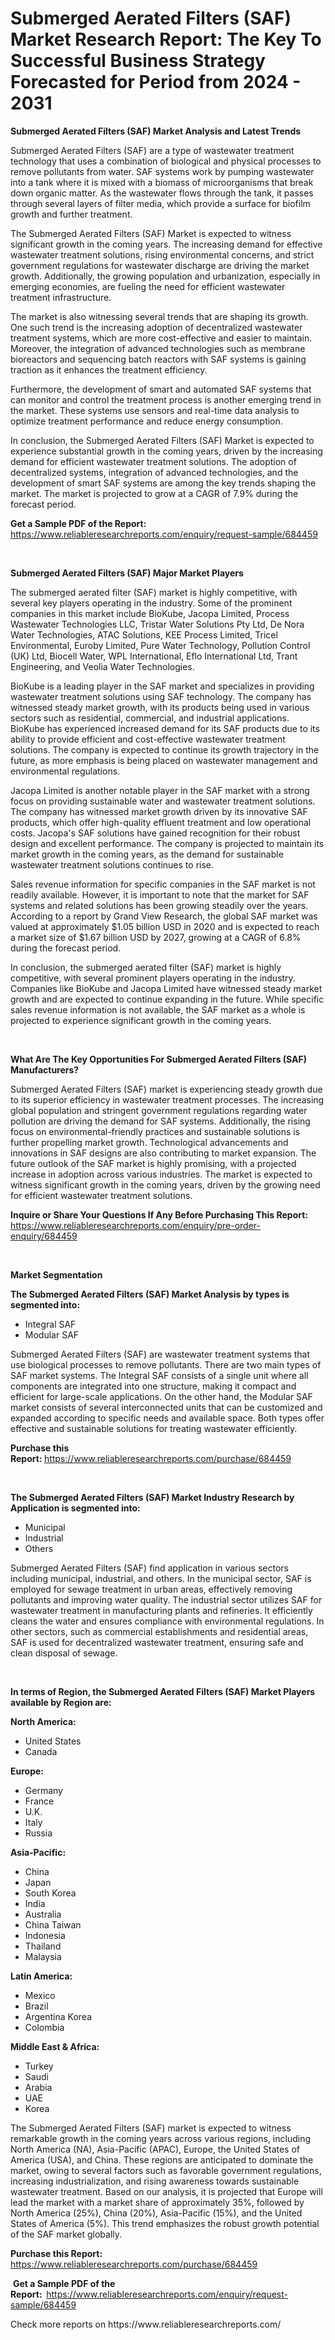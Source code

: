 <p><h1>Submerged Aerated Filters (SAF) Market Research Report: The Key To Successful Business Strategy Forecasted for Period from 2024 - 2031</h1></p><p><strong>Submerged Aerated Filters (SAF) Market Analysis and Latest Trends</strong></p>
<p><p>Submerged Aerated Filters (SAF) are a type of wastewater treatment technology that uses a combination of biological and physical processes to remove pollutants from water. SAF systems work by pumping wastewater into a tank where it is mixed with a biomass of microorganisms that break down organic matter. As the wastewater flows through the tank, it passes through several layers of filter media, which provide a surface for biofilm growth and further treatment.</p><p>The Submerged Aerated Filters (SAF) Market is expected to witness significant growth in the coming years. The increasing demand for effective wastewater treatment solutions, rising environmental concerns, and strict government regulations for wastewater discharge are driving the market growth. Additionally, the growing population and urbanization, especially in emerging economies, are fueling the need for efficient wastewater treatment infrastructure.</p><p>The market is also witnessing several trends that are shaping its growth. One such trend is the increasing adoption of decentralized wastewater treatment systems, which are more cost-effective and easier to maintain. Moreover, the integration of advanced technologies such as membrane bioreactors and sequencing batch reactors with SAF systems is gaining traction as it enhances the treatment efficiency.</p><p>Furthermore, the development of smart and automated SAF systems that can monitor and control the treatment process is another emerging trend in the market. These systems use sensors and real-time data analysis to optimize treatment performance and reduce energy consumption.</p><p>In conclusion, the Submerged Aerated Filters (SAF) Market is expected to experience substantial growth in the coming years, driven by the increasing demand for efficient wastewater treatment solutions. The adoption of decentralized systems, integration of advanced technologies, and the development of smart SAF systems are among the key trends shaping the market. The market is projected to grow at a CAGR of 7.9% during the forecast period.</p></p>
<p><strong>Get a Sample PDF of the Report:&nbsp;</strong> <a href="https://www.reliableresearchreports.com/enquiry/request-sample/684459">https://www.reliableresearchreports.com/enquiry/request-sample/684459</a></p>
<p>&nbsp;</p>
<p><strong>Submerged Aerated Filters (SAF) Major Market Players</strong></p>
<p><p>The submerged aerated filter (SAF) market is highly competitive, with several key players operating in the industry. Some of the prominent companies in this market include BioKube, Jacopa Limited, Process Wastewater Technologies LLC, Tristar Water Solutions Pty Ltd, De Nora Water Technologies, ATAC Solutions, KEE Process Limited, Tricel Environmental, Euroby Limited, Pure Water Technology, Pollution Control (UK) Ltd, Biocell Water, WPL International, Eflo International Ltd, Trant Engineering, and Veolia Water Technologies.</p><p>BioKube is a leading player in the SAF market and specializes in providing wastewater treatment solutions using SAF technology. The company has witnessed steady market growth, with its products being used in various sectors such as residential, commercial, and industrial applications. BioKube has experienced increased demand for its SAF products due to its ability to provide efficient and cost-effective wastewater treatment solutions. The company is expected to continue its growth trajectory in the future, as more emphasis is being placed on wastewater management and environmental regulations.</p><p>Jacopa Limited is another notable player in the SAF market with a strong focus on providing sustainable water and wastewater treatment solutions. The company has witnessed market growth driven by its innovative SAF products, which offer high-quality effluent treatment and low operational costs. Jacopa's SAF solutions have gained recognition for their robust design and excellent performance. The company is projected to maintain its market growth in the coming years, as the demand for sustainable wastewater treatment solutions continues to rise.</p><p>Sales revenue information for specific companies in the SAF market is not readily available. However, it is important to note that the market for SAF systems and related solutions has been growing steadily over the years. According to a report by Grand View Research, the global SAF market was valued at approximately $1.05 billion USD in 2020 and is expected to reach a market size of $1.67 billion USD by 2027, growing at a CAGR of 6.8% during the forecast period.</p><p>In conclusion, the submerged aerated filter (SAF) market is highly competitive, with several prominent players operating in the industry. Companies like BioKube and Jacopa Limited have witnessed steady market growth and are expected to continue expanding in the future. While specific sales revenue information is not available, the SAF market as a whole is projected to experience significant growth in the coming years.</p></p>
<p>&nbsp;</p>
<p><strong>What Are The Key Opportunities For Submerged Aerated Filters (SAF) Manufacturers?</strong></p>
<p><p>Submerged Aerated Filters (SAF) market is experiencing steady growth due to its superior efficiency in wastewater treatment processes. The increasing global population and stringent government regulations regarding water pollution are driving the demand for SAF systems. Additionally, the rising focus on environmental-friendly practices and sustainable solutions is further propelling market growth. Technological advancements and innovations in SAF designs are also contributing to market expansion. The future outlook of the SAF market is highly promising, with a projected increase in adoption across various industries. The market is expected to witness significant growth in the coming years, driven by the growing need for efficient wastewater treatment solutions.</p></p>
<p><strong>Inquire or Share Your Questions If Any Before Purchasing This Report:</strong> <a href="https://www.reliableresearchreports.com/enquiry/pre-order-enquiry/684459">https://www.reliableresearchreports.com/enquiry/pre-order-enquiry/684459</a></p>
<p>&nbsp;</p>
<p><strong>Market Segmentation</strong></p>
<p><strong>The Submerged Aerated Filters (SAF) Market Analysis by types is segmented into:</strong></p>
<p><ul><li>Integral SAF</li><li>Modular SAF</li></ul></p>
<p><p>Submerged Aerated Filters (SAF) are wastewater treatment systems that use biological processes to remove pollutants. There are two main types of SAF market systems. The Integral SAF consists of a single unit where all components are integrated into one structure, making it compact and efficient for large-scale applications. On the other hand, the Modular SAF market consists of several interconnected units that can be customized and expanded according to specific needs and available space. Both types offer effective and sustainable solutions for treating wastewater efficiently.</p></p>
<p><strong>Purchase this Report:&nbsp;</strong><a href="https://www.reliableresearchreports.com/purchase/684459">https://www.reliableresearchreports.com/purchase/684459</a></p>
<p>&nbsp;</p>
<p><strong>The Submerged Aerated Filters (SAF) Market Industry Research by Application is segmented into:</strong></p>
<p><ul><li>Municipal</li><li>Industrial</li><li>Others</li></ul></p>
<p><p>Submerged Aerated Filters (SAF) find application in various sectors including municipal, industrial, and others. In the municipal sector, SAF is employed for sewage treatment in urban areas, effectively removing pollutants and improving water quality. The industrial sector utilizes SAF for wastewater treatment in manufacturing plants and refineries. It efficiently cleans the water and ensures compliance with environmental regulations. In other sectors, such as commercial establishments and residential areas, SAF is used for decentralized wastewater treatment, ensuring safe and clean disposal of sewage.</p></p>
<p>&nbsp;</p>
<p><strong>In terms of Region, the Submerged Aerated Filters (SAF) Market Players available by Region are:</strong></p>
<p>
    <p> <strong> North America: </strong>
        <ul>
            <li>United States</li>
            <li>Canada</li>
        </ul>
        </p> 
    <p> <strong> Europe: </strong>
        <ul>
            <li>Germany</li>
            <li>France</li>
            <li>U.K.</li>
            <li>Italy</li>
            <li>Russia</li>
        </ul>
        </p> 
    <p> <strong> Asia-Pacific: </strong>
        <ul>
            <li>China</li>
            <li>Japan</li>
            <li>South Korea</li>
            <li>India</li>
            <li>Australia</li>
            <li>China Taiwan</li>
            <li>Indonesia</li>
            <li>Thailand</li>
            <li>Malaysia</li>
        </ul>
        </p> 
    <p> <strong> Latin America: </strong>
        <ul>
            <li>Mexico</li>
            <li>Brazil</li>
            <li>Argentina Korea</li>
            <li>Colombia</li>
        </ul>
        </p> 
    <p> <strong> Middle East & Africa: </strong>
        <ul>
            <li>Turkey</li>
            <li>Saudi</li>
            <li>Arabia</li>
            <li>UAE</li>
            <li>Korea</li>
        </ul>
    </p>
    </p>
<p><p>The Submerged Aerated Filters (SAF) market is expected to witness remarkable growth in the coming years across various regions, including North America (NA), Asia-Pacific (APAC), Europe, the United States of America (USA), and China. These regions are anticipated to dominate the market, owing to several factors such as favorable government regulations, increasing industrialization, and rising awareness towards sustainable wastewater treatment. Based on our analysis, it is projected that Europe will lead the market with a market share of approximately 35%, followed by North America (25%), China (20%), Asia-Pacific (15%), and the United States of America (5%). This trend emphasizes the robust growth potential of the SAF market globally.</p></p>
<p><strong>Purchase this Report: </strong><a href="https://www.reliableresearchreports.com/purchase/684459">https://www.reliableresearchreports.com/purchase/684459</a></p>
<p>&nbsp;<strong>Get a Sample PDF of the Report:&nbsp;&nbsp;</strong><a href="https://www.reliableresearchreports.com/enquiry/request-sample/684459">https://www.reliableresearchreports.com/enquiry/request-sample/684459</a></p>
<p><strong></strong></p>
<p>Check more reports on https://www.reliableresearchreports.com/</p>